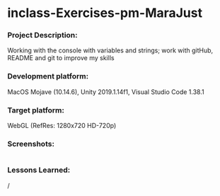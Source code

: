 # inclass-Exercises-pm-MaraJust

### Project Description: 

Working with the console with variables and strings; work with gitHub, README and git to improve my skills

### Development platform: 

MacOS Mojave (10.14.6), Unity 2019.1.14f1, Visual Studio Code 1.38.1

### Target platform: 

WebGL (RefRes: 1280x720 HD-720p)  

### Screenshots:

<div>
<img>
</div>
    
### Lessons Learned:

/